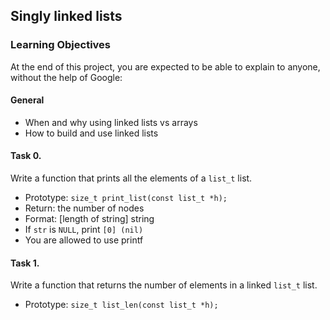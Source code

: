 ## Singly linked lists

### Learning Objectives

At the end of this project, you are expected to be able to explain to anyone, without the help of Google:

#### General

- When and why using linked lists vs arrays
- How to build and use linked lists

#### Task 0.
Write a function that prints all the elements of a `list_t` list.

- Prototype: `size_t print_list(const list_t *h);`
- Return: the number of nodes
- Format: [length of string] string
- If `str` is `NULL`, print `[0] (nil)`
- You are allowed to use printf

#### Task 1.
Write a function that returns the number of elements in a linked `list_t` list.

- Prototype: `size_t list_len(const list_t *h);`
